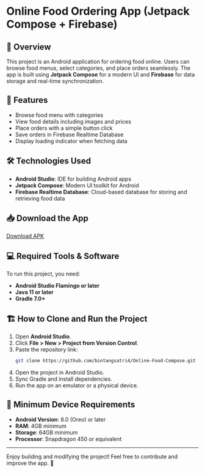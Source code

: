 # Online Food Ordering App (Jetpack Compose + Firebase)

## 📌 Overview
This project is an Android application for ordering food online. Users can browse food menus, select categories, and place orders seamlessly. The app is built using **Jetpack Compose** for a modern UI and **Firebase** for data storage and real-time synchronization.

## 🚀 Features
- Browse food menu with categories
- View food details including images and prices
- Place orders with a simple button click
- Save orders in Firebase Realtime Database
- Display loading indicator when fetching data

## 🛠️ Technologies Used
- **Android Studio**: IDE for building Android apps
- **Jetpack Compose**: Modern UI toolkit for Android
- **Firebase Realtime Database**: Cloud-based database for storing and retrieving food data

## 📥 Download the App
[Download APK](https://your-download-link.com)

## 💻 Required Tools & Software
To run this project, you need:
- **Android Studio Flamingo or later**
- **Java 11 or later**
- **Gradle 7.0+**

## 🏗️ How to Clone and Run the Project
1. Open **Android Studio**.
2. Click **File > New > Project from Version Control**.
3. Paste the repository link:
   ```sh
   git clone https://github.com/bintangsatri4/Online-Food-Compose.git
   ```
4. Open the project in Android Studio.
5. Sync Gradle and install dependencies.
6. Run the app on an emulator or a physical device.

## 📱 Minimum Device Requirements
- **Android Version**: 8.0 (Oreo) or later
- **RAM**: 4GB minimum
- **Storage**: 64GB minimum
- **Processor**: Snapdragon 450 or equivalent

---
Enjoy building and modifying the project! Feel free to contribute and improve the app. 🚀

